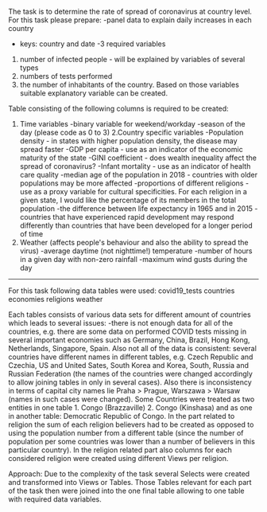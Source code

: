 The task is to determine the rate of spread of coronavirus at country level. For this task please prepare:
-panel data to explain daily increases in each country
- keys: country and date
-3 required variables
1) number of infected people - will be explained by variables of several types
2) numbers of tests performed
3) the number of inhabitants of the country. 
Based on those variables  suitable explanatory variable can be created. 

Table consisting of the following columns is required to be created:
1. Time variables
-binary variable for weekend/workday
-season of the day (please code as 0 to 3)
2.Country specific variables
-Population density - in states with higher population density, the disease may spread faster
-GDP per capita - use as an indicator of the economic maturity of the state
-GINI coefficient - does wealth inequality affect the spread of coronavirus?
-Infant mortality - use as an indicator of health care quality
-median age of the population in 2018 - countries with older populations may be more affected
-proportions of different religions - use as a proxy variable for cultural specificities. For each religion in a given state, I would like the percentage of its members in the total population
-the difference between life expectancy in 1965 and in 2015 - countries that have experienced rapid development may respond differently than countries that have been developed for a longer period of time
3. Weather (affects people's behaviour and also the ability to spread the virus)
-average daytime (not nighttime!) temperature
-number of hours in a given day with non-zero rainfall
-maximum wind gusts during the day

---

For this task following data tables were used:
covid19_tests
countries
economies
religions
weather

Each tables consists of various data sets for different amount of countries which leads to several issues:
-there is not enough data for all of the countries, e.g. there are some data on performed COVID tests missing in several important economies such as Germany, China, Brazil, Hong Kong, Netherlands, Singapore, Spain. Also not all of the data is consistent: several countries have different names in different tables, e.g. Czech Republic and Czechia, US and United Sates, South Korea and Korea, South, Russia and Russian Federation (the names of the countries were changed accordingly to allow joining tables in only in several cases).  Also there is inconsistency in terms of capital city names lie Praha > Prague, Warszawa > Warsaw (names in such cases were changed). 
Some Countries were treated as two entities in one table 1. Congo (Brazzaville) 2. Congo (Kinshasa) and as one in another table: Democratic Republic of Congo. 
In the part related to religion the sum of each religion believers had to be created as opposed to using the population number from a different table (since the number of population per some countries was lower than a number of believers in this particular country).
In the religion related part also columns for each considered religion were created using different Views per religion.

Approach:
Due to the complexity of the task several Selects were created and transformed into Views or Tables. Those Tables relevant for each part of the task then were joined into the one final table allowing to one table with required data variables.
